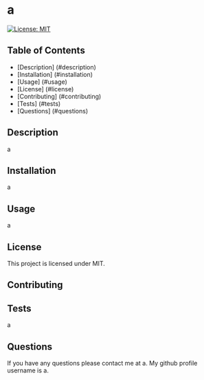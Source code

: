 
  # a
  [![License: MIT](https://img.shields.io/badge/License-MIT-yellow.svg)](https://opensource.org/licenses/MIT)
  ## Table of Contents
  - [Description] (#description)
  - [Installation] (#installation)
  - [Usage] (#usage)
  - [License] (#license)
  - [Contributing] (#contributing)
  - [Tests] (#tests)
  - [Questions] (#questions)

  ## Description 
  a

  ## Installation
  a

  ## Usage
  a

  ## License
  This project is licensed under MIT.

  ## Contributing
  

  ## Tests
  a

  ## Questions
  If you have any questions please contact me at a. My github profile username is a.
  